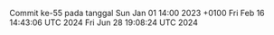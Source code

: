 Commit ke-55 pada tanggal Sun Jan 01 14:00 2023 +0100
Fri Feb 16 14:43:06 UTC 2024
Fri Jun 28 19:08:24 UTC 2024
